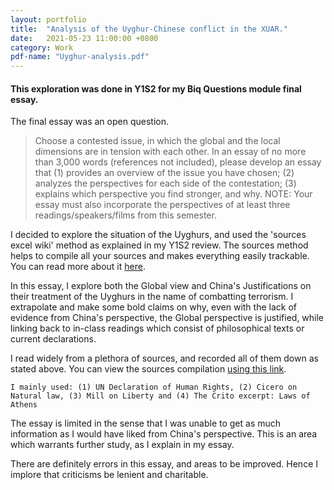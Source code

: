 ```yaml
---
layout: portfolio
title:  "Analysis of the Uyghur-Chinese conflict in the XUAR."
date:   2021-05-23 11:00:00 +0800
category: Work
pdf-name: "Uyghur-analysis.pdf"
---
```

#### **This exploration was done in Y1S2 for my Biq Questions module final essay.**

The final essay was an open question.

> Choose a contested issue, in which the global and the local dimensions are in tension with each other. In an essay of no more than 3,000 words (references not included), please develop an essay that (1) provides an overview of the issue you have chosen; (2) analyzes the perspectives for each side of the contestation; (3) explains which perspective you find stronger, and why. NOTE: Your essay must also incorporate the perspectives of at least three readings/speakers/films from this semester. 

I decided to explore the situation of the Uyghurs, and used the 'sources excel wiki' method as explained in my Y1S2 review. The sources method helps to compile all your sources and makes everything easily trackable. You can read more about it <a href="https://www.calnewport.com/blog/2007/10/01/monday-master-class-how-to-build-a-paper-research-database/">here</a>.

In this essay, I explore both the Global view and China's Justifications on their treatment of the Uyghurs in the name of combatting terrorism. I extrapolate and make some bold claims on why, even with the lack of evidence from China's perspective, the Global perspective is justified, while linking back to in-class readings which consist of philosophical texts or current declarations. 

I read widely from a plethora of sources, and recorded all of them down as stated above. You can view the sources compilation <a href="https://docs.google.com/spreadsheets/d/1DwefaTdKhm7WrmLep8qHEpCFS2YQ74I7HxvVPAku2SA/edit?usp=sharing">using this link</a>.

`I mainly used: (1) UN Declaration of Human Rights, (2) Cicero on Natural law, (3) Mill on Liberty and (4) The Crito excerpt: Laws of Athens`

The essay is limited in the sense that I was unable to get as much information as I would have liked from China's perspective. This is an area which warrants further study, as I explain in my essay.

There are definitely errors in this essay, and areas to be improved. Hence I implore that criticisms be lenient and charitable.


